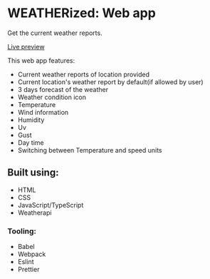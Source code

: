 # WEATHERized: Web app
Get the current weather reports.

[Live preview](https://weatherized.vercel.app/)

This web app features:

- Current weather reports of location provided
- Current location's weather report by default(if allowed by user)
- 3 days forecast of the weather
- Weather condition icon
- Temperature
- Wind information
- Humidity
- Uv
- Gust
- Day time
- Switching between Temperature and speed units

## Built using:
- HTML
- CSS
- JavaScript/TypeScript
- Weatherapi

### Tooling:
- Babel
- Webpack
- Eslint
- Prettier

